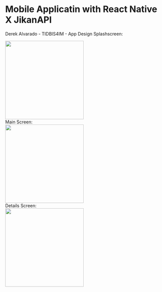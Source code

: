 # Mobile Applicatin with React Native X JikanAPI
Derek Alvarado - TIDBIS4IM - App Design
Splashscreen:
<div>
  <img src = "https://user-images.githubusercontent.com/81263819/159375881-197bb2ab-e58a-41f1-a48c-18a9c9f5f109.png" width="250">
</div>
Main Screen:
<div>
  <img src = "https://user-images.githubusercontent.com/81263819/159375939-3ce912a6-fe05-44f2-806e-d1c8861d981a.png" width="250">
</div>
Details Screen:
<div>
  <img src = "https://user-images.githubusercontent.com/81263819/159376024-3748ece8-183f-4872-9a4d-3dc0c586d6f5.png" width="250">
</div>
